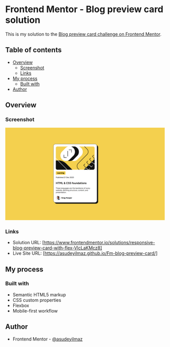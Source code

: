 # Frontend Mentor - Blog preview card solution

This is my solution to the [Blog preview card challenge on Frontend Mentor](https://www.frontendmentor.io/challenges/blog-preview-card-ckPaj01IcS).

## Table of contents

- [Overview](#overview)
  - [Screenshot](#screenshot)
  - [Links](#links)
- [My process](#my-process)
  - [Built with](#built-with)
- [Author](#author)

## Overview

### Screenshot

![](/assets/images/screenshot.png)

### Links

- Solution URL: [https://www.frontendmentor.io/solutions/responsive-blog-preview-card-with-flex-VlcLaKMcz8]
- Live Site URL: [https://asudeyilmaz.github.io/Fm-blog-preview-card/]

## My process

### Built with

- Semantic HTML5 markup
- CSS custom properties
- Flexbox
- Mobile-first workflow

## Author

- Frontend Mentor - [@asudeyilmaz](https://www.frontendmentor.io/profile/asudeyilmaz)

